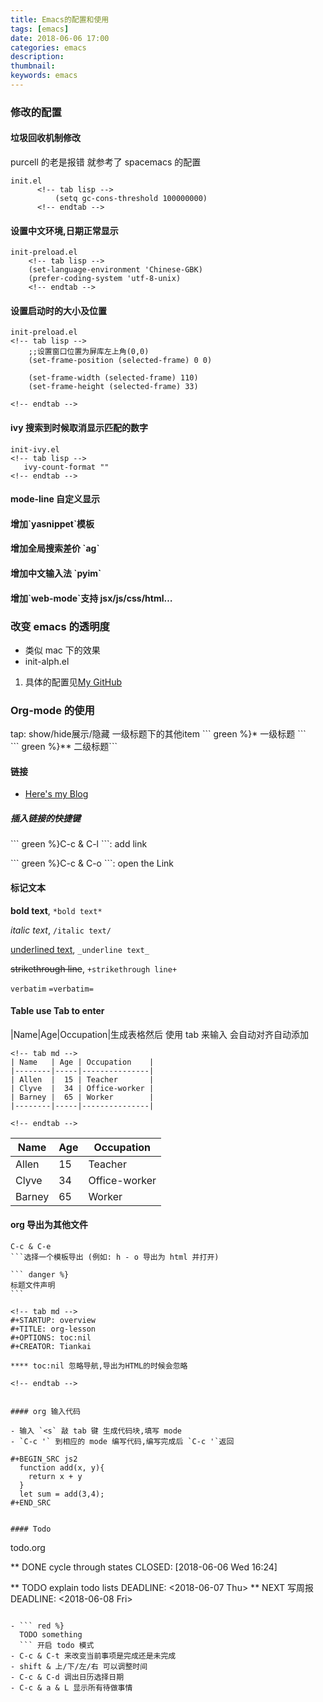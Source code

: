```yaml
---
title: Emacs的配置和使用
tags: [emacs]
date: 2018-06-06 17:00
categories: emacs
description:
thumbnail:
keywords: emacs
---
```


### 修改的配置

#### 垃圾回收机制修改

purcell 的老是报错 就参考了 spacemacs 的配置

```
init.el
      <!-- tab lisp -->
          (setq gc-cons-threshold 100000000)
      <!-- endtab -->
```

<!--more-->

#### 设置中文环境,日期正常显示

```
init-preload.el
    <!-- tab lisp -->
    (set-language-environment 'Chinese-GBK)
    (prefer-coding-system 'utf-8-unix)
    <!-- endtab -->
```

#### 设置启动时的大小及位置

```
init-preload.el
<!-- tab lisp -->
    ;;设置窗口位置为屏库左上角(0,0)
    (set-frame-position (selected-frame) 0 0)

    (set-frame-width (selected-frame) 110)
    (set-frame-height (selected-frame) 33)

<!-- endtab -->
```

#### ivy 搜索到时候取消显示匹配的数字

```
init-ivy.el
<!-- tab lisp -->
   ivy-count-format ""
<!-- endtab -->
```

#### mode-line 自定义显示

#### 增加\`yasnippet\`模板

#### 增加全局搜索差价 \`ag\`

#### 增加中文输入法 \`pyim\`

#### 增加\`web-mode\`支持 jsx/js/css/html&#x2026;

### 改变 emacs 的透明度

- 类似 mac 下的效果
- init-alph.el

1.  具体的配置见[My GitHub](https://www.github.com/tiakia/.emacs.d)

### Org-mode 的使用

<p>tap: show/hide展示/隐藏 一级标题下的其他item
``` green %}* 一级标题 ```<br/>
``` green %}** 二级标题```</p>

#### 链接

- [Here's my Blog](http://www.tiankai.party)

##### 插入链接的快捷键

<p> ``` green %}C-c & C-l ```: add link</p>

<p> ``` green %}C-c & C-o ```: open the Link</p>

#### 标记文本

**bold text**, `*bold text*`

_italic text_, `/italic text/`

<u>underlined text</u>, `_underline text_`

<del>strikethrough line</del>, `+strikethrough line+`

`verbatim` `=verbatim=`

#### Table use Tab to enter

|Name|Age|Occupation|生成表格然后 使用 tab 来输入 会自动对齐自动添加

```
<!-- tab md -->
| Name   | Age | Occupation    |
|--------|-----|---------------|
| Allen  |  15 | Teacher       |
| Clyve  |  34 | Office-worker |
| Barney |  65 | Worker        |
|--------|-----|---------------|

<!-- endtab -->
```

| Name   | Age | Occupation    |
| ------ | --- | ------------- |
| Allen  | 15  | Teacher       |
| Clyve  | 34  | Office-worker |
| Barney | 65  | Worker        |

#### org 导出为其他文件

````green %}
C-c & C-e
```选择一个模板导出 (例如: h - o 导出为 html 并打开)

``` danger %}
标题文件声明
```

````

    <!-- tab md -->
    #+STARTUP: overview
    #+TITLE: org-lesson
    #+OPTIONS: toc:nil
    #+CREATOR: Tiankai

    **** toc:nil 忽略导航,导出为HTML的时候会忽略

    <!-- endtab -->

```

#### org 输入代码

- 输入 `<s` 敲 tab 键 生成代码块,填写 mode
- `C-c '` 到相应的 mode 编写代码,编写完成后 `C-c '`返回

```

<!-- tab org -->

    #+BEGIN_SRC js2
      function add(x, y){
        return x + y
      }
      let sum = add(3,4);
    #+END_SRC

<!-- endtab -->

```

#### Todo

```

todo.org

   <!-- tab org -->

** DONE cycle through states
CLOSED: [2018-06-06 Wed 16:24]

** TODO explain todo lists
DEADLINE: <2018-06-07 Thu>
\*\* NEXT 写周报
DEADLINE: <2018-06-08 Fri>

   <!-- endtab -->

````

- ``` red %}
  TODO something
  ``` 开启 todo 模式
- C-c & C-t 来改变当前事项是完成还是未完成
- shift & 上/下/左/右 可以调整时间
- C-c & C-d 调出日历选择日期
- C-c & a & L 显示所有待做事情
````
